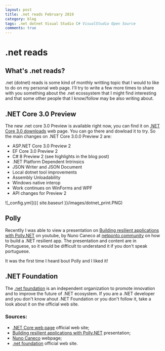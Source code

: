 ```yaml
---
layout: post
title: .net reads February 2019
category: blog
tags: .net dotnet Visual Studio C# VisualStudio Open Source
comments: true
---
```

# .net reads
## What's .net reads?
.net (dotnet) reads is some kind of monthly writting topic that I would to like to do on my personal web page. I'll try to write a few more times to share with you something about the .net ecossystem that I might find interesting and that some other people that I know/follow may be also writing about.

## .NET Core 3.0 Preview
The new .net core 3.0 Preview is available right now, you can find it on [.NET Core 3.0 downloads](https://dotnet.microsoft.com/download/dotnet-core/3.0) web page. You can go there and dowload it to try.
So the main changes on .NET Core 3.0.0 Preview 2 are:
* ASP.NET Core 3.0 Preview 2
* EF Core 3.0 Preview 2
* C# 8 Preview 2 (see highlights in the blog post)
* .NET Platform Dependent Intrinsics
* JSON Writer and JSON Document
* Local dotnet tool improvements
* Assembly Unloadability
* Windows native interop
* Work continues on WinForms and WPF
* API changes for Preview 2

![_config.yml]({{ site.baseurl }}/images/dotnet_print.PNG)

## Polly
Recentlly I was able to view a presentation on [Building resilient applications with Polly.NET](https://www.youtube.com/watch?v=_FglpmSalC8) on youtube, by Nuno Caneco at [netponto community](http://netponto.org/)  on how to build a .NET resilient app. The presentation and content are in Portuguese, so it would be difficult to understand it if you don't speak portuguese.

It was the first time I heard bout Polly and I liked it!

## .NET Foundation
The [.net foundation](https://dotnetfoundation.org/) is an independent organization to promote innovation and to improve the future of .NET ecosystem. If you are a .NET developer and you don't know ahout .NET Foundation or you don't follow it, take a look about it on the official web site.

### Sources:
* [.NET Core web page](https://dotnet.microsoft.com/) official web site;
* [Building resilient applications with Polly.NET](https://www.youtube.com/watch?v=_FglpmSalC8) presentation;
* [Nuno Caneco](https://medium.com/@nuno.caneco) webpage;
* [.net foundation](https://dotnetfoundation.org/) official web site.
